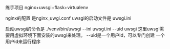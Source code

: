 练手项目 
nginx+uwsgi+flask+virtualenv


nginx的配置 是nginx_uwgi.conf
uwsgi的启动文件是 uwsgi.ini

启动uwsgi的命令是
./venv/bin/uwsgi --ini uwsgi.ini --uid uwsgi
这里uwsgi需要用虚拟环境下面安装的uwsgi来处理。
--uid是一个用户Id，可以专门创建 一个用户id来运行程序